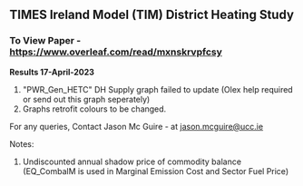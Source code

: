 ## TIMES Ireland Model (TIM) District Heating Study

### To View Paper - https://www.overleaf.com/read/mxnskrvpfcsy 

**Results 17-April-2023**

1. "PWR_Gen_HETC" DH Supply graph failed to update (Olex help required or send out this graph seperately) 
2. Graphs retrofit colours to be changed. 

For any queries, Contact Jason Mc Guire - at jason.mcguire@ucc.ie

Notes:
1. Undiscounted annual shadow price of commodity balance (EQ_CombalM is used in Marginal Emission Cost and Sector Fuel Price) 








